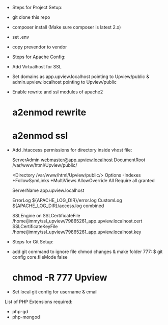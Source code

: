 - Steps for Project Setup:

- git clone this repo
- composer install (Make sure composer is latest 2.x)
- set .env
- copy prevendor to vendor


- Steps for Apache Config:

- Add Virtualhost for SSL
- Set domains as app.upview.localhost pointing to Upview/public  & admin.upview.localhost pointing to Upview/public
- Enable rewrite and ssl modules of apache2
    # a2enmod rewrite
    # a2enmod ssl

- Add .htaccess permissions for directory inside vhost file:

    <VirtualHost app.upview.localhost:443>

	ServerAdmin webmaster@app.upview.localhost
	DocumentRoot /var/www/html/Upview/public/

	<Directory /var/www/html/Upview/public/>
             Options -Indexes +FollowSymLinks +MultiViews
             AllowOverride All
             Require all granted
	</Directory>


	ServerName app.upview.localhost

	ErrorLog ${APACHE_LOG_DIR}/error.log
	CustomLog ${APACHE_LOG_DIR}/access.log combined


	SSLEngine on
	SSLCertificateFile /home/jimmy/ssl_upview/79865261_app.upview.localhost.cert
	SSLCertificateKeyFile /home/jimmy/ssl_upview/79865261_app.upview.localhost.key


</VirtualHost>



- Steps for Git Setup:

- add git command to ignore file chmod changes & make folder 777: 
    $ git config core.fileMode false
    #  chmod -R 777 Upview 
    
- Set local git config for username & email


List of PHP Extensions required:

- php-gd
- php-mongod
